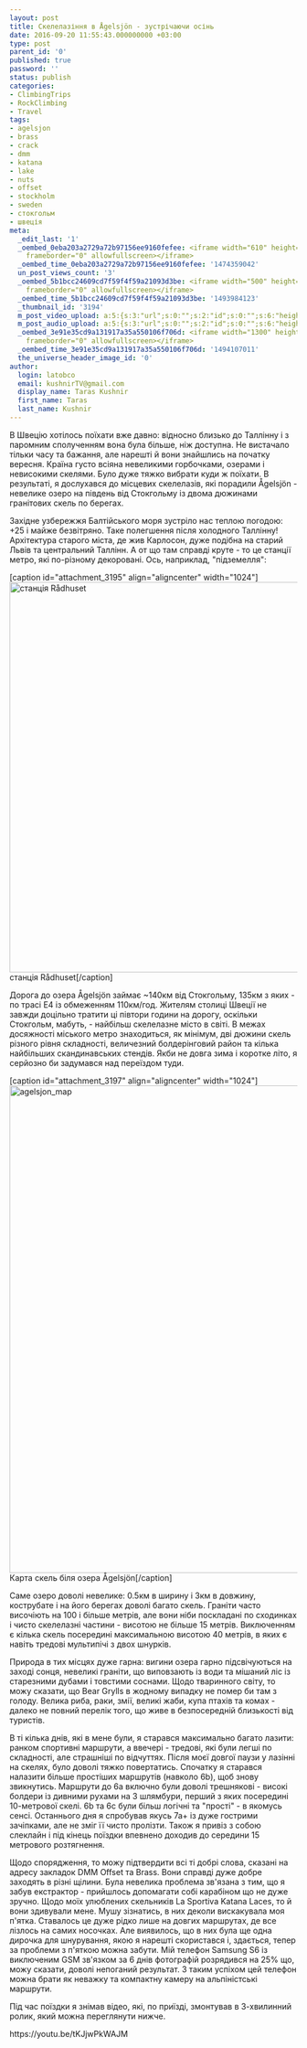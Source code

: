 ```yaml
---
layout: post
title: Скелелазіння в Ågelsjön - зустрічаючи осінь
date: 2016-09-20 11:55:43.000000000 +03:00
type: post
parent_id: '0'
published: true
password: ''
status: publish
categories:
- ClimbingTrips
- RockClimbing
- Travel
tags:
- agelsjon
- brass
- crack
- dmm
- katana
- lake
- nuts
- offset
- stockholm
- sweden
- стокгольм
- швеція
meta:
  _edit_last: '1'
  _oembed_0eba203a2729a72b97156ee9160fefee: <iframe width="610" height="343" src="https://www.youtube.com/embed/tKJjwPkWAJM?feature=oembed"
    frameborder="0" allowfullscreen></iframe>
  _oembed_time_0eba203a2729a72b97156ee9160fefee: '1474359042'
  un_post_views_count: '3'
  _oembed_5b1bcc24609cd7f59f4f59a21093d3be: <iframe width="500" height="281" src="https://www.youtube.com/embed/tKJjwPkWAJM?feature=oembed"
    frameborder="0" allowfullscreen></iframe>
  _oembed_time_5b1bcc24609cd7f59f4f59a21093d3be: '1493984123'
  _thumbnail_id: '3194'
  m_post_video_upload: a:5:{s:3:"url";s:0:"";s:2:"id";s:0:"";s:6:"height";s:0:"";s:5:"width";s:0:"";s:9:"thumbnail";s:0:"";}
  m_post_audio_upload: a:5:{s:3:"url";s:0:"";s:2:"id";s:0:"";s:6:"height";s:0:"";s:5:"width";s:0:"";s:9:"thumbnail";s:0:"";}
  _oembed_3e91e35cd9a131917a35a550106f706d: <iframe width="1300" height="731" src="https://www.youtube.com/embed/tKJjwPkWAJM?feature=oembed"
    frameborder="0" allowfullscreen></iframe>
  _oembed_time_3e91e35cd9a131917a35a550106f706d: '1494107011'
  the_universe_header_image_id: '0'
author:
  login: latobco
  email: kushnirTV@gmail.com
  display_name: Taras Kushnir
  first_name: Taras
  last_name: Kushnir
---
```

<p>В Швецію хотілось поїхати вже давно: відносно близько до Таллінну і з паромним сполученням вона була більше, ніж доступна. Не вистачало тільки часу та бажання, але нарешті й вони знайшлись на початку вересня. Країна густо всіяна невеликими горбочками, озерами і невисокими скелями. Було дуже тяжко вибрати куди ж поїхати. В результаті, я дослухався до місцевих скелелазів, які порадили Ågelsjön - невелике озеро на південь від Стокгольму із двома дюжинами гранітових скель по берегах.</p>
<p><!--more--></p>
<p>Західне узбережжя Балтійського моря зустріло нас теплою погодою: +25 і майже безвітряно. Таке полегшення після холодного Таллінну! Архітектура старого міста, де жив Карлосон, дуже подібна на старий Львів та центральний Таллінн. А от що там справді круте - то це станції метро, які по-різному декоровані. Ось, наприклад, "підземелля":</p>
<p>[caption id="attachment_3195" align="aligncenter" width="1024"]<a href="http://jamming.com.ua/wp-content/uploads/2016/09/5DM38075_DxO_scaled.jpg"><img class="wp-image-3195 size-large" src="{{ site.baseurl }}/assets/5DM38075_DxO_scaled-1024x683.jpg" alt="станція Rådhuset" width="1024" height="683" /></a> станція Rådhuset[/caption]</p>
<p>Дорога до озера Ågelsjön займає ~140км від Стокгольму, 135км з яких - по трасі Е4 із обмеженням 110км/год. Жителям столиці Швеції не завжди доцільно тратити ці півтори години на дорогу, оскільки Стокгольм, мабуть, - найбільш скелелазне місто в світі. В межах досяжності міського метро знаходиться, як мінімум, дві дюжини скель різного рівня складності, величезний болдерінговий район та кілька найбільших скандинавських стендів. Якби не довга зима і коротке літо, я серйозно би задумався над переїздом туди.</p>
<p>[caption id="attachment_3197" align="aligncenter" width="1024"]<a href="http://jamming.com.ua/wp-content/uploads/2016/09/agelsjon_map.jpg"><img class="wp-image-3197 size-large" src="{{ site.baseurl }}/assets/agelsjon_map-1024x853.jpg" alt="agelsjon_map" width="1024" height="853" /></a> Карта скель біля озера Ågelsjön[/caption]</p>
<p>Саме озеро доволі невелике: 0.5км в ширину і 3км в довжину, кострубате і на його берегах доволі багато скель. Граніти часто височіють на 100 і більше метрів, але вони ніби поскладані по сходинках і чисто скелелазні частини - висотою не більше 15 метрів. Виключенням є кілька скель посередині максимальною висотою 40 метрів, в яких є навіть тредові мультипічі з двох шнурків.</p>
<p>Природа в тих місцях дуже гарна: вигини озера гарно підсвічуються на заході сонця, невеликі граніти, що виповзають із води та мішаний ліс із старезними дубами і товстими соснами. Щодо тваринного світу, то можу сказати, що Bear Grylls в жодному випадку не помер би там з голоду. Велика риба, раки, змії, великі жаби, купа птахів та комах - далеко не повний перелік того, що живе в безпосередній близькості від туристів.</p>
<p>В ті кілька днів, які в мене були, я старався максимально багато лазити: ранком спортивні маршрути, а ввечері - тредові, які були легші по складності, але страшніші по відчуттях. Після моєї довгої паузи у лазінні на скелях, було доволі тяжко повертатись. Спочатку я старався налазити більше простіших маршрутів (навколо 6b), щоб знову звикнутись. Маршрути до 6а включно були доволі трешнякові - високі болдери із дивними рухами на 3 шлямбури, перший з яких посередині 10-метрової скелі. 6b та 6c були більш логічні та "прості" - в якомусь сенсі. Останнього дня я спробував якусь 7а+ із дуже гострими зачіпками, але не зміг її чисто пролізти. Також я привіз з собою слеклайн і під кінець поїздки впевнено доходив до середини 15 метрового розтягнення.</p>
<p>Щодо спорядження, то можу підтвердити всі ті добрі слова, сказані на адресу закладок DMM Offset та Brass. Вони справді дуже добре заходять в різні щілини. Була невелика проблема зв'язана з тим, що я забув екстрактор - прийшлось допомагати собі карабіном що не дуже зручно. Щодо моїх улюблених скельників La Sportiva Katana Laces, то й вони здивували мене. Мушу зізнатись, в них деколи вискакувала моя п'ятка. Ставалось це дуже рідко лише на довгих маршрутах, де все лізлось на самих носочках. Але виявилось, що в них була ще одна дирочка для шнурування, якою я нарешті скористався і, здається, тепер за проблеми з п'яткою можна забути. Мій телефон Samsung S6 із виключеним GSM зв'язком за 6 днів фотографій розрядився на 25% що, можу сказати, доволі непоганий результат. З таким успіхом цей телефон можна брати як неважку та компактну камеру на альпіністські маршрути.</p>
<p>Під час поїздки я знімав відео, які, по приїзді, змонтував в 3-хвилинний ролик, який можна переглянути нижче.</p>
<p>https://youtu.be/tKJjwPkWAJM</p>
